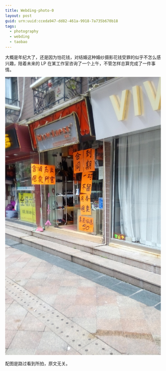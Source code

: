 ```yaml
---
title: Webding-photo-0
layout: post
guid: urn:uuid:cceda947-dd82-461a-9918-7a735b670b18
tags:
  - photography
  - webding
  - taobao
---
```


大概是年纪大了，还是因为怕花钱，对结婚这种婚纱摄影花钱受罪的似乎不怎么感兴趣，陪着未来的 LP 在某工作室咨询了一个上午，不管怎样总算完成了一件事情。

[![路过](/media/files/pic/2015/IMG_20150816_115957-small.jpg)](http://7xl5ez.com1.z0.glb.clouddn.com/IMG_20150816_115957.jpg)

配图是路过看到所拍，原文无关。
